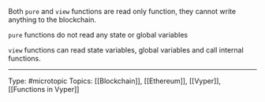 Both `pure` and `view` functions are read only function, they cannot write anything to the blockchain.

`pure` functions do not read any state or global variables

`view` functions can read state variables, global variables and call internal functions.
___
Type: #microtopic 
Topics: [[Blockchain]], [[Ethereum]], [[Vyper]], [[Functions in Vyper]]


